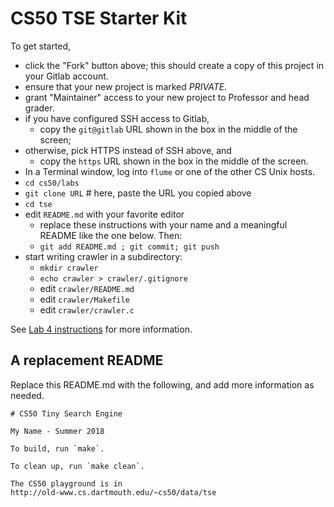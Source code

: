 # CS50 TSE Starter Kit

To get started, 

 * click the "Fork" button above; this should create a copy of this project in your Gitlab account. 
 * 	ensure that your new project is marked *PRIVATE*.
 * grant "Maintainer" access to your new project to Professor and head grader.
 * if you have configured SSH access to Gitlab,
	 * copy the `git@gitlab` URL shown in the box in the middle of the screen;
 * otherwise, pick HTTPS instead of SSH above, and
	 * copy the `https` URL shown in the box in the middle of the screen.
 * In a Terminal window, log into `flume` or one of the other CS Unix hosts.
 * `cd cs50/labs`
 * `git clone URL`   # here, paste the URL you copied above
 * `cd tse`
 * edit `README.md` with your favorite editor
	 * replace these instructions with your name and a meaningful README like the one below. Then:
	 * `git add README.md ; git commit; git push`
 * start writing crawler in a subdirectory:
	 * `mkdir crawler`
	 * `echo crawler > crawler/.gitignore`
	 * edit `crawler/README.md`
	 * edit `crawler/Makefile`
	 * edit `crawler/crawler.c`

See [Lab 4 instructions](http://www.cs.dartmouth.edu/~cs50/Labs/Lab4.html)
for more information.

## A replacement README
Replace this README.md with the following, and add more information as needed.

```
# CS50 Tiny Search Engine

My Name - Summer 2018

To build, run `make`.

To clean up, run `make clean`.

The CS50 playground is in 
http://old-www.cs.dartmouth.edu/~cs50/data/tse
```
